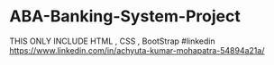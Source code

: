 # ABA-Banking-System-Project
THIS ONLY INCLUDE HTML , CSS , BootStrap
#linkedin
https://www.linkedin.com/in/achyuta-kumar-mohapatra-54894a21a/
